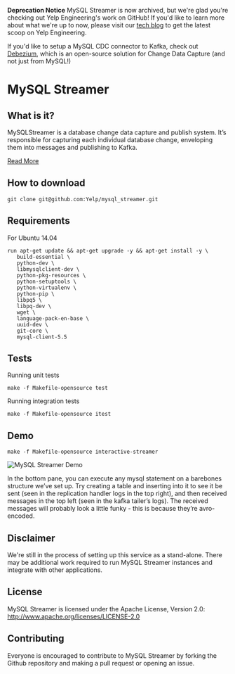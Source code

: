 **Deprecation Notice**
MySQL Streamer is now archived, but we're glad you're checking out Yelp Engineering's work on GitHub! If you'd like to learn more about what we're
up to now, please visit our [tech blog](https://engineeringblog.yelp.com/) to get the latest scoop on Yelp Engineering.

If you'd like to setup a MySQL CDC connector to Kafka, check out [Debezium](https://debezium.io/documentation/reference/stable/connectors/mysql.html),
which is an open-source solution for Change Data Capture (and not just from MySQL!)

# MySQL Streamer


What is it?
-----------
MySQLStreamer is a database change data capture and publish system.
It’s responsible for capturing each individual database change,
enveloping them into messages and publishing to Kafka.


[Read More](https://engineeringblog.yelp.com/2016/08/streaming-mysql-tables-in-real-time-to-kafka.html)


How to download
---------------
```
git clone git@github.com:Yelp/mysql_streamer.git
```


Requirements
------------
For Ubuntu 14.04
```
run apt-get update && apt-get upgrade -y && apt-get install -y \
   build-essential \
   python-dev \
   libmysqlclient-dev \
   python-pkg-resources \
   python-setuptools \
   python-virtualenv \
   python-pip \
   libpq5 \
   libpq-dev \
   wget \
   language-pack-en-base \
   uuid-dev \
   git-core \
   mysql-client-5.5
```


Tests
-----
Running unit tests
```
make -f Makefile-opensource test
```


Running integration tests
```
make -f Makefile-opensource itest
```


Demo
----
```
make -f Makefile-opensource interactive-streamer
```
![MySQL Streamer Demo](MySQLStreamerWorking.gif)

In the bottom pane, you can execute any mysql statement on a barebones structure we’ve set up. Try creating a table and inserting into it to see it be sent (seen in the replication handler logs in the top right), and then received messages in the top left (seen in the kafka tailer’s logs). The received messages will probably look a little funky - this is because they’re avro-encoded.


Disclaimer
-------
We're still in the process of setting up this service as a stand-alone. There may be additional work required to run MySQL Streamer instances and integrate with other applications.


License
-------
MySQL Streamer is licensed under the Apache License, Version 2.0: http://www.apache.org/licenses/LICENSE-2.0


Contributing
------------
Everyone is encouraged to contribute to MySQL Streamer by forking the Github repository and making a pull request or opening an issue.
